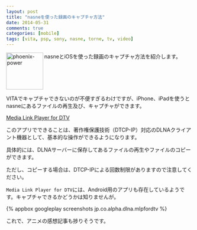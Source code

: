 ```yaml
---
layout: post
title: "nasneを使った録画のキャプチャ方法"
date: 2014-05-31
comments: true
categories: [mobile]
tags: [vita, psp, sony, nasne, torne, tv, video]
---
```



<img src="{{ root_url }}/images/more.png" alt="phoenix-power" align="left" width="100" height="100">nasneとiOSを使った録画のキャプチャ方法を紹介します。<!--more--><br clear="all">


VITAでキャプチャできないのが不便すぎるわけですが、iPhone、iPadを使うとnasneにあるファイルの再生及び、キャプチャができます。

<a href="https://itunes.apple.com/jp/app/media-link-player-for-dtv/id635112846" target="_blank">Media Link Player for DTV</a>



このアプリでできることは、著作権保護技術（DTCP-IP）対応のDLNAクライアント機器として、基本的な操作ができるようになります。

具体的には、DLNAサーバーに保存してあるファイルの再生やファイルのコピーができます。

ただし、コピーする場合は、DTCP-IPによる回数制限がありますので注意してください。

`Media Link Player for DTV`には、Android用のアプリも存在しているようです。キャプチャできるかどうかは知りませんが。

{% appbox googleplay screenshots jp.co.alpha.dlna.mlpfordtv %}

これで、アニメの感想記事も捗りそうです。

